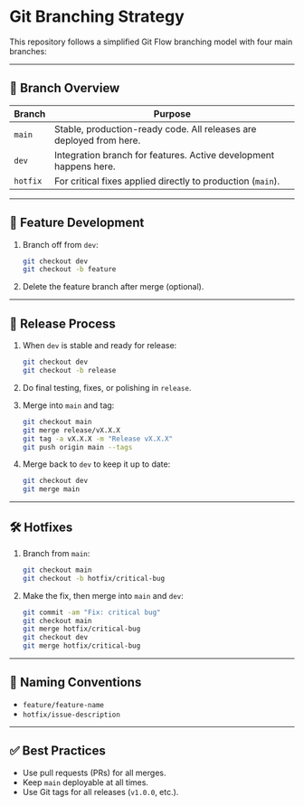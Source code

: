 # Git Branching Strategy 

This repository follows a simplified Git Flow branching model with four main branches:

---

## 🔀 Branch Overview

| Branch      | Purpose                                                         |
|-------------|-----------------------------------------------------------------|
| `main`      | Stable, production-ready code. All releases are deployed from here. |
| `dev`       | Integration branch for features. Active development happens here.   |
| `hotfix`    | For critical fixes applied directly to production (`main`).      |

---

## 🚧 Feature Development

1. Branch off from `dev`:
    ```bash
    git checkout dev
    git checkout -b feature
    ```

3. Delete the feature branch after merge (optional).

---

## 🚀 Release Process

1. When `dev` is stable and ready for release:
    ```bash
    git checkout dev
    git checkout -b release
    ```

2. Do final testing, fixes, or polishing in `release`.

3. Merge into `main` and tag:
    ```bash
    git checkout main
    git merge release/vX.X.X
    git tag -a vX.X.X -m "Release vX.X.X"
    git push origin main --tags
    ```

4. Merge back to `dev` to keep it up to date:
    ```bash
    git checkout dev
    git merge main
    ```

---

## 🛠 Hotfixes

1. Branch from `main`:
    ```bash
    git checkout main
    git checkout -b hotfix/critical-bug
    ```

2. Make the fix, then merge into `main` and `dev`:
    ```bash
    git commit -am "Fix: critical bug"
    git checkout main
    git merge hotfix/critical-bug
    git checkout dev
    git merge hotfix/critical-bug
    ```

---

## 📌 Naming Conventions

- `feature/feature-name`
- `hotfix/issue-description`

---

## ✅ Best Practices

- Use pull requests (PRs) for all merges.
- Keep `main` deployable at all times.
- Use Git tags for all releases (`v1.0.0`, etc.).
